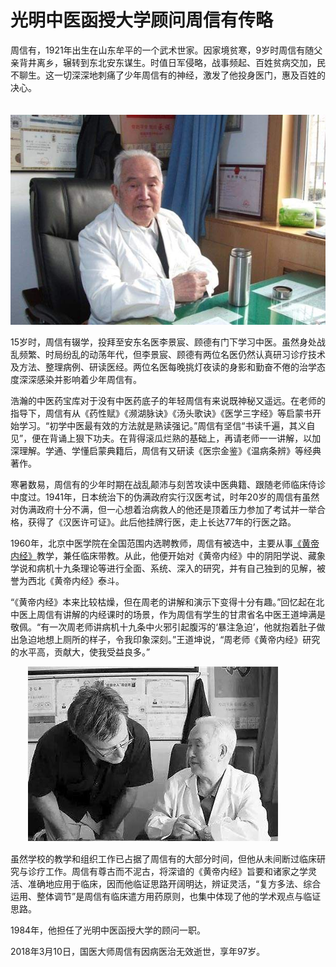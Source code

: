 # 光明中医函授大学顾问周信有传略

周信有，1921年出生在山东牟平的一个武术世家。因家境贫寒，9岁时周信有随父亲背井离乡，辗转到东北安东谋生。时值日军侵略，战事频起、百姓贫病交加，民不聊生。这一切深深地刺痛了少年周信有的神经，激发了他投身医门，惠及百姓的决心。

　　![img](img/20190702160636c7077d.jpg)

15岁时，周信有辍学，投拜至安东名医李景宸、顾德有门下学习中医。虽然身处战乱频繁、时局纷乱的动荡年代，但李景宸、顾德有两位名医仍然认真研习诊疗技术及方法、整理病例、研读医经。两位名医每晚挑灯夜读的身影和勤奋不倦的治学态度深深感染并影响着少年周信有。

浩瀚的中医药宝库对于没有中医药底子的年轻周信有来说既神秘又遥远。在老师的指导下，周信有从《药性赋》《濒湖脉诀》《汤头歌诀》《医学三字经》等启蒙书开始学习。“初学中医最有效的方法就是熟读强记。”周信有坚信“书读千遍，其义自见”，便在背诵上狠下功夫。在背得滚瓜烂熟的基础上，再请老师一一讲解，以加深理解。学通、学懂启蒙典籍后，周信有又研读《医宗金鉴》《温病条辨》等经典著作。

寒暑数易，周信有的少年时期在战乱颠沛与刻苦攻读中医典籍、跟随老师临床侍诊中度过。1941年，日本统治下的伪满政府实行汉医考试，时年20岁的周信有虽然对伪满政府十分不满，但一心想着治病救人的他还是顶着压力参加了考试并一举合格，获得了《汉医许可证》。此后他挂牌行医，走上长达77年的行医之路。

1960年，北京中医学院在全国范围内选聘教师，周信有被选中，主要从事[《黄帝内经》](http://www.gmzywx.com/NewsDetail/1123200.html)教学，兼任临床带教。从此，他便开始对《黄帝内经》中的阴阳学说、藏象学说和病机十九条理论等进行全面、系统、深入的研究，并有自己独到的见解，被誉为西北《黄帝内经》泰斗。

“《黄帝内经》本来比较枯燥，但在周老的讲解和演示下变得十分有趣。”回忆起在北中医上周信有讲解的内经课时的场景，作为周信有学生的甘肃省名中医王道坤满是敬佩。“有一次周老师讲病机十九条中火邪引起腹泻的‘暴注急迫’，他就抱着肚子做出急迫地想上厕所的样子，令我印象深刻。”王道坤说，“周老师《黄帝内经》研究的水平高，贡献大，使我受益良多。”

　　![img](img/20190702160801526d0f.jpg)

虽然学校的教学和组织工作已占据了周信有的大部分时间，但他从未间断过临床研究与诊疗工作。周信有尊古而不泥古，将深谙的《黄帝内经》旨要和诸家之学灵活、准确地应用于临床，因而他临证思路开阔明达，辨证灵活，“复方多法、综合运用、整体调节”是周信有临床遣方用药原则，也集中体现了他的学术观点与临证思路。

1984年，他担任了光明中医函授大学的顾问一职。

2018年3月10日，国医大师周信有因病医治无效逝世，享年97岁。